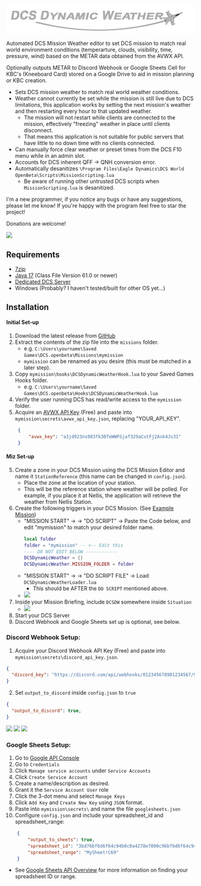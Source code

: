 ![](images/DCSDynamicWeatherLogo.png)

Automated DCS Mission Weather editor to set DCS mission to match real world environment conditions (temperarture, clouds, visibility, time, pressure, wind) based on the METAR data obtained from the AVWX API.

Optionally outputs METAR to Discord Webhook or Google Sheets Cell for KBC's (Kneeboard Card) stored on a Google Drive to aid in mission planning or KBC creation.

- Sets DCS mission weather to match real world weather conditions.
- Weather cannot currently be set while the mission is still live due to DCS limitations, this application works by setting the next mission's weather and then restarting every hour to that updated weather.
  - The mission will not restart while clients are connected to the mission, effectively "freezing" weather in place until clients disconnect.
  - That means this application is not suitable for public servers that have little to no down time with no clients connected.
- Can manually force clear weather or preset times from the DCS F10 menu while in an admin slot.
- Accounts for DCS inherent QFF -> QNH conversion error.
- Automatically desanitizes `\Program Files\Eagle Dynamics\DCS World OpenBeta\Scripts\MissionScripting.lua`
  - Be aware of running other untrusted DCS scripts when `MissionScripting.lua` is desanitized.

I'm a new programmer, if you notice any bugs or have any suggestions, please let me know! If you're happy with the program feel free to star the project! 

Donations are welcome!

[![](https://www.paypalobjects.com/webstatic/mktg/logo/pp_cc_mark_37x23.jpg)](https://www.paypal.com/paypalme/CPenarsky?country.x=CA&locale.x=en_US)

## Requirements
- [7zip](https://www.7-zip.org/)
- [Java 17](https://www.oracle.com/java/technologies/downloads/#jdk17-windows) (Class File Version 61.0 or newer)
- [Dedicated DCS Server](https://www.digitalcombatsimulator.com/en/downloads/world/server_beta/)
- Windows (Probably? I haven't tested/built for other OS yet...)

## Installation
#### Initial Set-up
1) Download the latest release from [GitHub](https://github.com/dMARLAN/DCS-Dynamic-Weather/releases)
2) Extract the contents of the zip file into the `missions` folder.
    - e.g. `C:\Users\yourname\Saved Games\DCS.openbeta\Missions\mymission`
    - `mymission` can be renamed as you desire (this must be matched in a later step).
3) Copy `mymission\hooks\DCSDynamicWeatherHook.lua` to your Saved Games Hooks folder.
    - e.g. `C:\Users\yourname\Saved Games\DCS.openbeta\Hooks\DCSDynamicWeatherHook.lua`
4) Verify the user running DCS has read/write access to the `mymission` folder.
5) Acquire an [AVWX API Key](https://account.avwx.rest/getting-started) (Free) and paste into `mymission\secrets\avwx_api_key.json`, replacing "YOUR_API_KEY".
   ```json
    {
        "avwx_key": "a3jd923ns983fk30TeWWFGjaf329aCutFj2Ask4Js31"
    }
    ```

#### Miz Set-up
5) Create a zone in your DCS Mission using the DCS Mission Editor and name it `StationReference` (this name can be changed in `config.json`).
    - Place the zone at the location of your station.
    - This will be the reference station where weather will be polled. For example, if you place it at Nellis, the application will retrieve the weather from Nellis Station.
6) Create the following triggers in your DCS Mission. (See [Example Mission](https://github.com/dMARLAN/DCS-Dynamic-Weather))
      - "MISSION START" -> -> "DO SCRIPT" -> Paste the Code below, and edit "mymission" to match your desired folder name.
          ```lua
          local folder
        folder = "mymission" -- <-- Edit this
        ---- DO NOT EDIT BELOW ------------
        DCSDynamicWeather = {}
        DCSDynamicWeather.MISSION_FOLDER = folder
          ```
      - "MISSION START" -> -> "DO SCRIPT FILE" -> Load `DCSDynamicWeatherLoader.lua`
        - This should be AFTER the `DO SCRIPT` mentioned above.
      - ![](images/DCSDynamicWeatherMissionEditor.png)
7) Inside your Mission Briefing, include `DCSDW` somewhere inside `Situation`
   - ![](images/DCSDynamicWeatherMissionEditorSituation.png)
8) Start your DCS Server
9) Discord Webhook and Google Sheets set up is optional, see below.

### Discord Webhook Setup:
1) Acquire your Discord Webhook API Key (Free) and paste into `mymission\secrets\discord_api_key.json`.
```json
{
  "discord_key": "https://discord.com/api/webhooks/012345678901234567/943c120b27fb49580766808103d3db6943c120b27fb4_951807DeFdAsd668-08103d"
}
```
2) Set `output_to_discord` inside `config.json` to `true`
```json
{
  "output_to_discord": true,
}
```
![](https://support.discord.com/hc/article_attachments/1500000463501/Screen_Shot_2020-12-15_at_4.41.53_PM.png)
![](https://support.discord.com/hc/article_attachments/360101553853/Screen_Shot_2020-12-15_at_4.51.38_PM.png)
![](https://support.discord.com/hc/article_attachments/1500000455142/Screen_Shot_2020-12-15_at_4.45.52_PM.png)

### Google Sheets Setup:
1) Go to [Google API Console](https://console.developers.google.com/)
2) Go to `Credentials`
3) Click `Manage service accounts` under `Service Accounts`
4) Click `Create Service Account`
5) Create a name/description as desired.
6) Grant it the `Service Account User` role
7) Click the 3-dot menu and select `Manage Keys`
8) Click `Add Key` and `Create New Key` using `JSON` format.
9) Paste into `mymission\secrets\` and name the file `googlesheets.json`
10) Configure `config.json` and include your spreadsheet_id and spreadsheet_range:
```json
    {
        "output_to_sheets": true,
        "spreadsheet_id": "3bd76bf6d6f64c94b0c0a4278e7000c96bf6d6f64c94b0c",
        "spreadsheet_range": "MySheet!C69"
    }
```
- See [Google Sheets API Overview](https://developers.google.com/sheets/api/guides/concepts) for more information on finding your spreadsheet ID or range.
